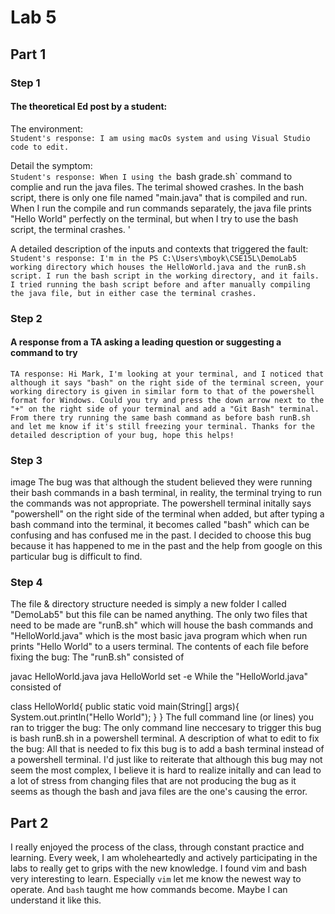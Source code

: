 # Lab 5

## Part 1
### Step 1
#### The theoretical Ed post by a student: <br>
The environment: <br>
`Student's response: I am using macOs system and using Visual Studio code to edit.`

Detail the symptom: <br>
`Student's response: When I using the `bash grade.sh` command to complie and run the java files. The terimal showed crashes. In the bash script, there is only one file named "main.java" that is compiled and run. When I run the compile and run commands separately, the java file prints "Hello World" perfectly on the terminal, but when I try to use the bash script, the terminal crashes. '

A detailed description of the inputs and contexts that triggered the fault: <br>
`Student's response: I'm in the PS C:\Users\mboyk\CSE15L\DemoLab5 working directory which houses the HelloWorld.java and the runB.sh script. I run the bash script in the working directory, and it fails. I tried running the bash script before and after manually compiling the java file, but in either case the terminal crashes. `

### Step 2
#### A response from a TA asking a leading question or suggesting a command to try
`TA response: Hi Mark, I'm looking at your terminal, and I noticed that although it says "bash" on the right side of the terminal screen, your working directory is given in similar form to that of the powershell format for Windows. Could you try and press the down arrow next to the "+" on the right side of your terminal and add a "Git Bash" terminal. From there try running the same bash command as before bash runB.sh and let me know if it's still freezing your terminal. Thanks for the detailed description of your bug, hope this helps!`


### Step 3
image
The bug was that although the student believed they were running their bash commands in a bash terminal, in reality, the terminal trying to run the commands was not appropriate. The powershell terminal initally says "powershell" on the right side of the terminal when added, but after typing a bash command into the terminal, it becomes called "bash" which can be confusing and has confused me in the past. I decided to choose this bug because it has happened to me in the past and the help from google on this particular bug is difficult to find.

### Step 4
The file & directory structure needed is simply a new folder I called "DemoLab5" but this file can be named anything. The only two files that need to be made are "runB.sh" which will house the bash commands and "HelloWorld.java" which is the most basic java program which when run prints "Hello World" to a users terminal. The contents of each file before fixing the bug: The "runB.sh" consisted of

javac HelloWorld.java
java HelloWorld
set -e
While the "HelloWorld.java" consisted of

class HelloWorld{
    public static void main(String[] args){
        System.out.println("Hello World");
    }
}
The full command line (or lines) you ran to trigger the bug: The only command line neccesary to trigger this bug is bash runB.sh in a powershell terminal. A description of what to edit to fix the bug: All that is needed to fix this bug is to add a bash terminal instead of a powershell terminal. I'd just like to reiterate that although this bug may not seem the most complex, I believe it is hard to realize initally and can lead to a lot of stress from changing files that are not producing the bug as it seems as though the bash and java files are the one's causing the error.


## Part 2
I really enjoyed the process of the class, through constant practice and learning. Every week, I am wholeheartedly and actively participating in the labs to really get to grips with the new knowledge. I found vim and bash very interesting to learn. Especially `vim` let me know the newest way to operate. And `bash` taught me how commands become. Maybe I can understand it like this.
